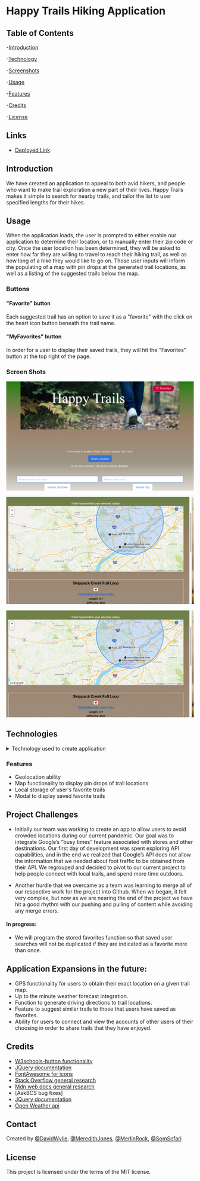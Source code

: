 Happy Trails Hiking Application
======================================================================

## Table of Contents

-[Introduction](#Introduction)

-[Technology](#Technologies)

-[Screenshots](#Screenshots)
   
-[Usage](#Usage)

-[Features](#Features)

-[Credits](#Credits)

-[License](#License) 


## Links

* [Deployed Link](https://wyliedavid1984.github.io/HappyTrails/)

## Introduction

We have created an application to appeal to both avid hikers, and people who want to make trail exploration a new part of their lives. 
Happy Trails makes it simple to search for nearby trails, and tailor the list to user specified lengths for their hikes.

## Usage 
When the application loads, the user is prompted to either enable our application to determine their location, or to manually enter their zip code or city. 
Once the user location has been determined, they will be asked to enter how far they are willing to travel to reach their hiking trail, as well as how long of a hike they would like to go on. 
Those user inputs will inform the populating of a map with pin drops at the generated trail locations, as well as a listing of the suggested trails below the map. 

### Buttons
#### "Favorite" button 
Each suggested trail has an option to save it as a "favorite" with the click on the heart icon button beneath the trail name. 
#### "MyFavorites" button
In order for a user to display their saved trails, they will hit the "Favorites" button at the top right of the page. 

### Screen Shots
![“An image of the landing page when the Happy Trails Application is opened”](assets/images/landing_page_screenshot.png)

![“An image of a map which has been populated with markers at trail locations after a user search”](assets/images/map.png)

![“An image of the list of trails returned from user search. Each trail name is followed by a favorite button represented by a heart icon in order to save the trail name above it to a list of favorite trails”](assets/images/map.png)



## Technologies
<details>
<summary>Technology used to create application</summary>

* Javascript
	Javascript and Jquery were used to create the functionality of Happy Trails. We utilized AJAX to pull the necessary data from the respective APIs used for user and trail location, as well as the characteristics of the trails being referenced.

* HTML5
	The framework for structuring Happy Trail’s layout was created using HTML version 5. 

* CSS3
	We utilized the CSS framework Bulma to style the appearance of our application. 

* Bulma
	![“An image of a section of code being styled by Bulma”](assets/images/bulmaex.png)


* APIs
Mapquest, OpenWeather, HikingProject.com
    ![“An image of a section of code making calls to access data from APIs ”](assets/images/ajax.png)

* FontAwesome v3.2.1 
    Used for the heart icon on favorite buttons

</details>

### Features
* Geolocation ability
* Map functionality to display pin drops of trail locations
* Local storage of user's favorite trails
* Modal to display saved favorite trails


## Project Challenges
* Initially our team was working to create an app to allow users to avoid crowded locations during our current pandemic. 
Our goal was to integrate Google’s “busy times” feature associated with stores and other destinations. Our first day of development was spent exploring API capabilities, and in the end we realized that Google’s API does not allow the information that we needed about foot traffic to be obtained from their API. We regrouped and decided to pivot to our current project to help people connect with local trails, and spend more time outdoors. 

* Another hurdle that we overcame as a team was learning to merge all of our respective work for the project into Github. When we began, it felt very complex, but now as we are nearing the end of the project we have hit a good rhythm with our pushing and pulling of content while avoiding any merge errors. 

#### In progress:
* We will program the stored favorites function so that saved user searches will not be duplicated if they are indicated as a favorite more than once. 


## Application Expansions in the future:
* GPS functionality for users to obtain their exact location on a given trail map.   
* Up to the minute weather forecast integration.  
* Function to generate driving directions to trail locations.  
* Feature to suggest similar trails to those that users have saved as favorites. 
* Ability for users to connect and view the accounts of other users of their choosing in order to share trails that they have enjoyed.


## Credits

* [W3schools-button functionality](https://www.w3schools.com/default.asp)
* [JQuery documentation](https://api.jquery.com/)
* [FontAwesome for icons ](https://fontawesome.com/v3.2.1/icons/)
* [Stack Overflow general research](https://stackoverflow.com/) 
* [Mdn web docs general research](https://developer.mozilla.org/en-US/)
* [AskBCS bug fixes]
* [JQuery documentation](https://api.jquery.com/)
* [Open Weather api](https://openweathermap.org/api)


## Contact
Created by [@DavidWylie](https://github.com/wyliedavid1984),  [@MeredithJones](https://github.com/meredithajones),  [@MerlinRock](https://github.com/MerlinRock),  [@SomSofari](https://github.com/somisalami12) 

## License 
This project is licensed under the terms of the MIT license.